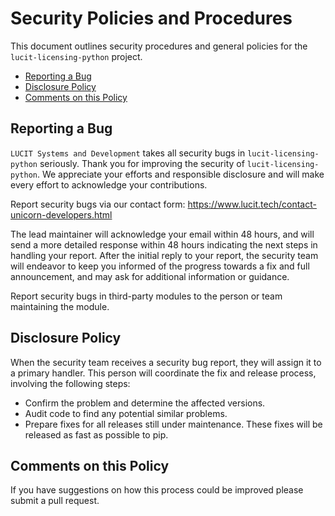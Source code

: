 # Security Policies and Procedures
This document outlines security procedures and general policies for the 
`lucit-licensing-python` project.

  * [Reporting a Bug](#reporting-a-bug)
  * [Disclosure Policy](#disclosure-policy)
  * [Comments on this Policy](#comments-on-this-policy)

## Reporting a Bug
`LUCIT Systems and Development` takes all security bugs in `lucit-licensing-python` seriously.
Thank you for improving the security of `lucit-licensing-python`. We appreciate your 
efforts and responsible disclosure and will make every effort to acknowledge your contributions.

Report security bugs via our contact form: 
https://www.lucit.tech/contact-unicorn-developers.html

The lead maintainer will acknowledge your email within 48 hours, and will send a
more detailed response within 48 hours indicating the next steps in handling
your report. After the initial reply to your report, the security team will
endeavor to keep you informed of the progress towards a fix and full
announcement, and may ask for additional information or guidance.

Report security bugs in third-party modules to the person or team maintaining
the module.

## Disclosure Policy
When the security team receives a security bug report, they will assign it to a
primary handler. This person will coordinate the fix and release process,
involving the following steps:

  * Confirm the problem and determine the affected versions.
  * Audit code to find any potential similar problems.
  * Prepare fixes for all releases still under maintenance. These fixes will be
    released as fast as possible to pip.

## Comments on this Policy
If you have suggestions on how this process could be improved please submit a
pull request.
